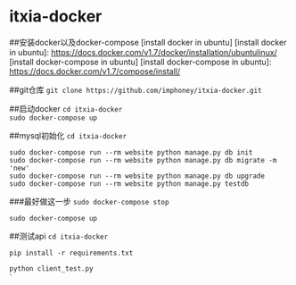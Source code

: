 # itxia-docker
##安装docker以及docker-compose
[install docker in ubuntu]
[install docker in ubuntu]: https://docs.docker.com/v1.7/docker/installation/ubuntulinux/
[install docker-compose in ubuntu]
[install docker-compose in ubuntu]: https://docs.docker.com/v1.7/compose/install/

##git仓库
`git clone https://github.com/imphoney/itxia-docker.git`

##启动docker
`cd itxia-docker`  
`sudo docker-compose up ` 

##mysql初始化
`cd itxia-docker`
```
sudo docker-compose run --rm website python manage.py db init
sudo docker-compose run --rm website python manage.py db migrate -m 'new' 
sudo docker-compose run --rm website python manage.py db upgrade 
sudo docker-compose run --rm website python manage.py testdb 
```

###最好做这一步
`sudo docker-compose stop` 

`sudo docker-compose up` 

##测试api
`cd itxia-docker`  

`pip install -r requirements.txt`  

`python client_test.py`  
`

